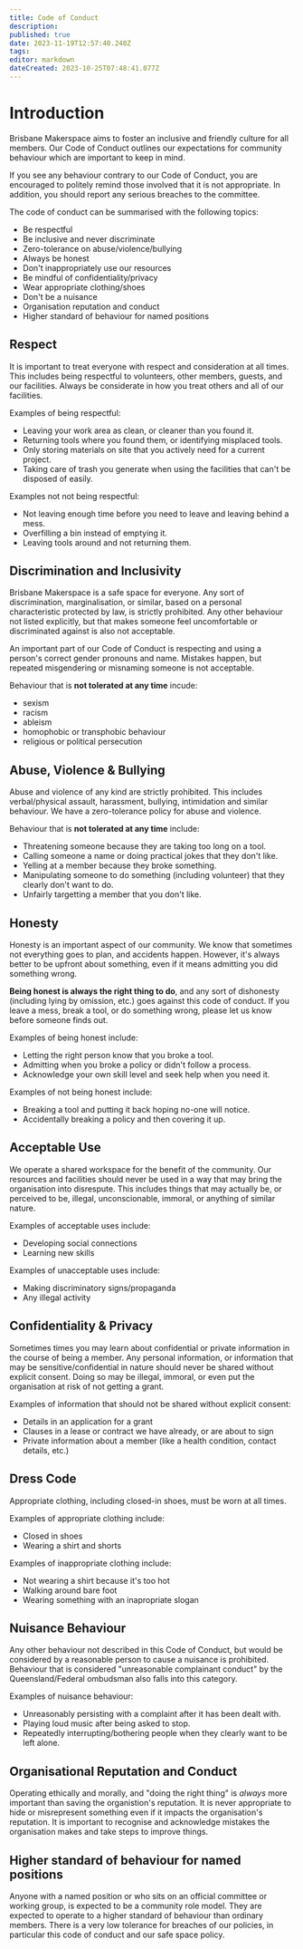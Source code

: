 ```yaml
---
title: Code of Conduct
description: 
published: true
date: 2023-11-19T12:57:40.240Z
tags: 
editor: markdown
dateCreated: 2023-10-25T07:48:41.077Z
---
```


# Introduction
Brisbane Makerspace aims to foster an inclusive and friendly culture for all members. Our Code of Conduct outlines our expectations for community behaviour which are important to keep in mind.

If you see any behaviour contrary to our Code of Conduct, you are encouraged to politely remind those involved that it is not appropriate. In addition, you should report any serious breaches to the committee.

The code of conduct can be summarised with the following topics:
* Be respectful
* Be inclusive and never discriminate
* Zero-tolerance on abuse/violence/bullying
* Always be honest
* Don't inappropriately use our resources
* Be mindful of confidentiality/privacy
* Wear appropriate clothing/shoes
* Don't be a nuisance
* Organisation reputation and conduct
* Higher standard of behaviour for named positions

## Respect
It is important to treat everyone with respect and consideration at all times. This includes being respectful to volunteers, other members, guests, and our facilities. Always be considerate in how you treat others and all of our facilities.

Examples of being respectful:
 - Leaving your work area as clean, or cleaner than you found it. 
 - Returning tools where you found them, or identifying misplaced tools.
 - Only storing materials on site that you actively need for a current project.
 - Taking care of trash you generate when using the facilities that can't be disposed of easily.

Examples not not being respectful:
* Not leaving enough time before you need to leave and leaving behind a mess.
* Overfilling a bin instead of emptying it.
* Leaving tools around and not returning them.

## Discrimination and Inclusivity
Brisbane Makerspace is a safe space for everyone. Any sort of discrimination, marginalisation, or similar, based on a personal characteristic protected by law, is strictly prohibited. Any other behaviour not listed explicitly, but that makes someone feel uncomfortable or discriminated against is also not acceptable.

An important part of our Code of Conduct is respecting and using a person's correct gender pronouns and name. Mistakes happen, but repeated misgendering or misnaming someone is not acceptable.

Behaviour that is **not tolerated at any time** incude:
* sexism
* racism
* ableism
* homophobic or transphobic behaviour
* religious or political persecution


## Abuse, Violence & Bullying
Abuse and violence of any kind are strictly prohibited. This includes verbal/physical assault, harassment, bullying, intimidation and similar behaviour. We have a zero-tolerance policy for abuse and violence.

Behaviour that is **not tolerated at any time** include:
* Threatening someone because they are taking too long on a tool.
* Calling someone a name or doing practical jokes that they don't like.
* Yelling at a member because they broke something.
* Manipulating someone to do something (including volunteer) that they clearly don't want to do.
* Unfairly targetting a member that you don't like.

## Honesty
Honesty is an important aspect of our community. We know that sometimes not everything goes to plan, and accidents happen. However, it's always better to be upfront about something, even if it means admitting you did something wrong.

**Being honest is always the right thing to do**, and any sort of dishonesty (including lying by omission, etc.) goes against this code of conduct. If you leave a mess, break a tool, or do something wrong, please let us know before someone finds out.

Examples of being honest include:
* Letting the right person know that you broke a tool.
* Admitting when you broke a policy or didn't follow a process.
* Acknowledge your own skill level and seek help when you need it.

Examples of not being honest include:
* Breaking a tool and putting it back hoping no-one will notice.
* Accidentally breaking a policy and then covering it up.

## Acceptable Use
We operate a shared workspace for the benefit of the community. Our resources and facilities should never be used in a way that may bring the organisation into disrespute. This includes things that may actually be, or perceived to be, illegal, unconscionable, immoral, or anything of similar nature.

Examples of acceptable uses include:
* Developing social connections
* Learning new skills

Examples of unacceptable uses include:
* Making discriminatory signs/propaganda
* Any illegal activity

## Confidentiality & Privacy
Sometimes times you may learn about confidential or private information in the course of being a member. Any personal information, or information that may be sensitive/confidential in nature should never be shared without explicit consent. Doing so may be illegal, immoral, or even put the organisation at risk of not getting a grant.

Examples of information that should not be shared without explicit consent:
* Details in an application for a grant
* Clauses in a lease or contract we have already, or are about to sign
* Private information about a member (like a health condition, contact details, etc.)

## Dress Code
Appropriate clothing, including closed-in shoes, must be worn at all times.

Examples of appropriate clothing include:
* Closed in shoes
* Wearing a shirt and shorts

Examples of inappropriate clothing include:
* Not wearing a shirt because it's too hot
* Walking around bare foot
* Wearing something with an inapropriate slogan

## Nuisance Behaviour
Any other behaviour not described in this Code of Conduct, but would be considered by a reasonable person to cause a nuisance is prohibited. Behaviour that is considered "unreasonable complainant conduct" by the Queensland/Federal ombudsman also falls into this category.

Examples of nuisance behaviour:
* Unreasonably persisting with a complaint after it has been dealt with.
* Playing loud music after being asked to stop.
* Repeatedly interrupting/bothering people when they clearly want to be left alone.

## Organisational Reputation and Conduct
Operating ethically and morally, and "doing the right thing" is *always* more important than saving the organistion's reputation. It is never appropriate to hide or misrepresent something even if it impacts the organisation's reputation. It is important to recognise and acknowledge mistakes the organisation makes and take steps to improve things.

## Higher standard of behaviour for named positions
Anyone with a named position or who sits on an official committee or working group, is expected to be a community role model. They are expected to operate to a higher standard of behaviour than ordinary members. There is a very low tolerance for breaches of our policies, in particular this code of conduct and our safe space policy.